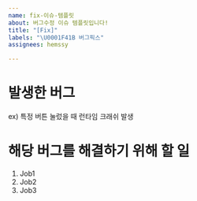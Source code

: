 ```yaml
---
name: fix-이슈-템플릿
about: 버그수정 이슈 템플릿입니다!
title: "[Fix]"
labels: "\U0001F41B 버그픽스"
assignees: hemssy

---
```


# 발생한 버그

ex) 특정 버튼 눌렀을 때 런타임 크래쉬 발생

# 해당 버그를 해결하기 위해 할 일

1. Job1
2. Job2
3. Job3

